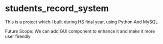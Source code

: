 # students_record_system
This is a project which I built during HS final year, using Python And MySQL


Future Scope: We can add GUI component to enhance it and make it more user firendly
